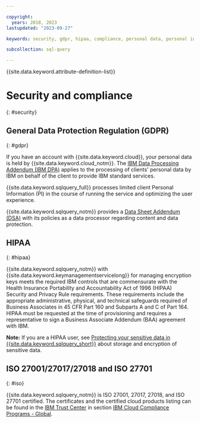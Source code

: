 ```yaml
---

copyright:
  years: 2018, 2023
lastupdated: "2023-09-27"

keywords: security, gdpr, hipaa, compliance, personal data, personal information, privacy policy, cloud notice, terms of use

subcollection: sql-query

---
```


{{site.data.keyword.attribute-definition-list}}

# Security and compliance
{: #security}

## General Data Protection Regulation (GDPR)
{: #gdpr}

If you have an account with {{site.data.keyword.cloud}}, your personal data is held by {{site.data.keyword.cloud_notm}}. The [IBM Data Processing Addendum (IBM DPA)](https://www.ibm.com/support/customer/csol/terms/?cat=dpa) applies to the processing of clients' personal data by IBM on behalf of the client to provide IBM standard services.

{{site.data.keyword.sqlquery_full}} processes limited client Personal Information (PI) in the course of running the service and optimizing the user experience.

{{site.data.keyword.sqlquery_notm}} provides a [Data Sheet Addendum (DSA)](https://www.ibm.com/software/reports/compatibility/clarity-reports/report/html/softwareReqsForProduct?deliverableId=AC17FFB0B52911E7A9EB066095601ABB) with its policies as a data processor regarding content and data protection.

## HIPAA
{: #hipaa}

{{site.data.keyword.sqlquery_notm}} with {{site.data.keyword.keymanagementservicelong}} for managing encryption keys meets the required IBM controls that are commensurate with the Health Insurance Portability and Accountability Act of 1996 (HIPAA) Security and Privacy Rule requirements. These requirements include the appropriate administrative, physical, and technical safeguards required of Business Associates in 45 CFR Part 160 and Subparts A and C of Part 164. HIPAA must be requested at the time of provisioning and requires a representative to sign a Business Associate Addendum (BAA) agreement with IBM.

**Note:** If you are a HIPAA user, see [Protecting your sensitive data in {{site.data.keyword.sqlquery_short}}](/docs/sql-query?topic=sql-query-securing-data#data-encryption) about storage and encryption of sensitive data.

## ISO 27001/27017/27018 and ISO 27701
{: #iso}

{{site.data.keyword.sqlquery_notm}} is ISO 27001, 27017, 27018, and ISO 27701 certified. The certificates and the certified cloud products listing can be found in the [IBM Trust Center](https://www.ibm.com/trust) in section [IBM Cloud Compliance Programs - Global](https://www.ibm.com/cloud/compliance#Global%20programs).
